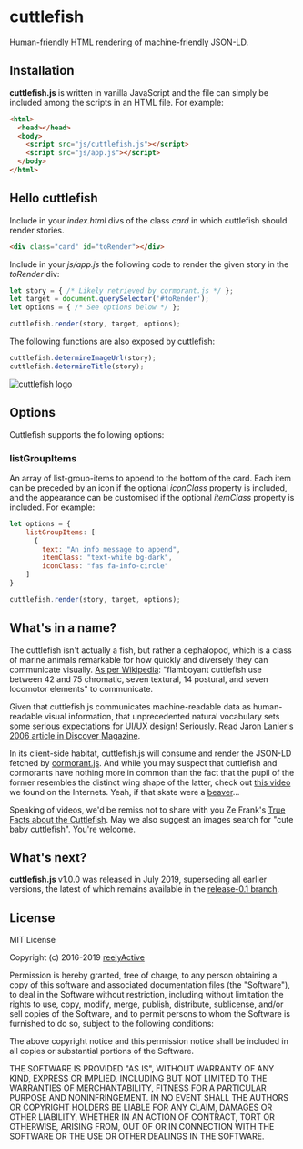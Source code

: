 cuttlefish
==========


Human-friendly HTML rendering of machine-friendly JSON-LD.


Installation
------------

__cuttlefish.js__ is written in vanilla JavaScript and the file can simply be included among the scripts in an HTML file.  For example:

```html
<html>
  <head></head>
  <body>
    <script src="js/cuttlefish.js"></script>
    <script src="js/app.js"></script>
  </body>
</html>
```


Hello cuttlefish
----------------

Include in your _index.html_ divs of the class _card_ in which cuttlefish should render stories.

```html
<div class="card" id="toRender"></div>
```

Include in your _js/app.js_ the following code to render the given story in the _toRender_ div:

```javascript
let story = { /* Likely retrieved by cormorant.js */ };
let target = document.querySelector('#toRender');
let options = { /* See options below */ };

cuttlefish.render(story, target, options);
```

The following functions are also exposed by cuttlefish:

```javascript
cuttlefish.determineImageUrl(story);
cuttlefish.determineTitle(story);
```


![cuttlefish logo](https://reelyactive.github.io/cuttlefish/images/cuttlefish-bubble.png)


Options
-------

Cuttlefish supports the following options:

### listGroupItems

An array of list-group-items to append to the bottom of the card.  Each item can be preceded by an icon if the optional _iconClass_ property is included, and the appearance can be customised if the optional _itemClass_ property is included.  For example:

```javascript
let options = {
    listGroupItems: [
      {
        text: "An info message to append",
        itemClass: "text-white bg-dark",
        iconClass: "fas fa-info-circle"
    ]
}

cuttlefish.render(story, target, options);
```


What's in a name?
-----------------

The cuttlefish isn't actually a fish, but rather a cephalopod, which is a class of marine animals remarkable for how quickly and diversely they can communicate visually.  [As per Wikipedia](https://en.wikipedia.org/wiki/Cuttlefish#Communication): "flamboyant cuttlefish use between 42 and 75 chromatic, seven textural, 14 postural, and seven locomotor elements" to communicate.

Given that cuttlefish.js communicates machine-readable data as human-readable visual information, that unprecedented natural vocabulary sets some serious expectations for UI/UX design!  Seriously.  Read [Jaron Lanier's 2006 article in Discover Magazine](http://discovermagazine.com/2006/apr/cephalopod-morphing/).

In its client-side habitat, cuttlefish.js will consume and render the JSON-LD fetched by [cormorant.js](https://github.com/reelyactive/cormorant).  And while you may suspect that cuttlefish and cormorants have nothing more in common than the fact that the pupil of the former resembles the distinct wing shape of the latter, check out [this video](https://youtu.be/OQq__WdJBMw?t=2m40s) we found on the Internets.  Yeah, if that skate were a [beaver](https://github.com/reelyactive/beaver)...

Speaking of videos, we'd be remiss not to share with you Ze Frank's [True Facts about the Cuttlefish](https://youtu.be/GDwOi7HpHtQ).  May we also suggest an images search for "cute baby cuttlefish".  You're welcome.


What's next?
------------

__cuttlefish.js__ v1.0.0 was released in July 2019, superseding all earlier versions, the latest of which remains available in the [release-0.1 branch](https://github.com/reelyactive/cuttlefish/tree/release-0.1).


License
-------

MIT License

Copyright (c) 2016-2019 [reelyActive](https://www.reelyactive.com)

Permission is hereby granted, free of charge, to any person obtaining a copy of this software and associated documentation files (the "Software"), to deal in the Software without restriction, including without limitation the rights to use, copy, modify, merge, publish, distribute, sublicense, and/or sell copies of the Software, and to permit persons to whom the Software is furnished to do so, subject to the following conditions:

The above copyright notice and this permission notice shall be included in all copies or substantial portions of the Software.

THE SOFTWARE IS PROVIDED "AS IS", WITHOUT WARRANTY OF ANY KIND, EXPRESS OR
IMPLIED, INCLUDING BUT NOT LIMITED TO THE WARRANTIES OF MERCHANTABILITY,
FITNESS FOR A PARTICULAR PURPOSE AND NONINFRINGEMENT. IN NO EVENT SHALL THE
AUTHORS OR COPYRIGHT HOLDERS BE LIABLE FOR ANY CLAIM, DAMAGES OR OTHER
LIABILITY, WHETHER IN AN ACTION OF CONTRACT, TORT OR OTHERWISE, ARISING FROM,
OUT OF OR IN CONNECTION WITH THE SOFTWARE OR THE USE OR OTHER DEALINGS IN
THE SOFTWARE.
